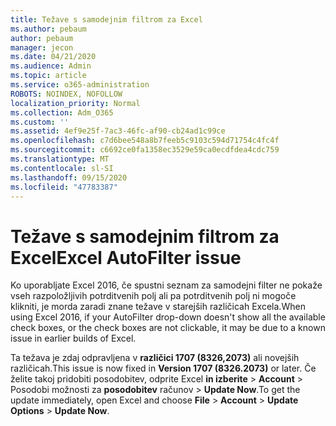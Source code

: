 ```yaml
---
title: Težave s samodejnim filtrom za Excel
ms.author: pebaum
author: pebaum
manager: jecon
ms.date: 04/21/2020
ms.audience: Admin
ms.topic: article
ms.service: o365-administration
ROBOTS: NOINDEX, NOFOLLOW
localization_priority: Normal
ms.collection: Adm_O365
ms.custom: ''
ms.assetid: 4ef9e25f-7ac3-46fc-af90-cb24ad1c99ce
ms.openlocfilehash: c7d6bee548a8b7feeb5c9103c594d71754c4fc4f
ms.sourcegitcommit: c6692ce0fa1358ec3529e59ca0ecdfdea4cdc759
ms.translationtype: MT
ms.contentlocale: sl-SI
ms.lasthandoff: 09/15/2020
ms.locfileid: "47783387"
---
```

# <a name="excel-autofilter-issue"></a><span data-ttu-id="18392-102">Težave s samodejnim filtrom za Excel</span><span class="sxs-lookup"><span data-stu-id="18392-102">Excel AutoFilter issue</span></span>

<span data-ttu-id="18392-103">Ko uporabljate Excel 2016, če spustni seznam za samodejni filter ne pokaže vseh razpoložljivih potrditvenih polj ali pa potrditvenih polj ni mogoče klikniti, je morda zaradi znane težave v starejših različicah Excela.</span><span class="sxs-lookup"><span data-stu-id="18392-103">When using Excel 2016, if your AutoFilter drop-down doesn't show all the available check boxes, or the check boxes are not clickable, it may be due to a known issue in earlier builds of Excel.</span></span> 
  
<span data-ttu-id="18392-104">Ta težava je zdaj odpravljena v **različici 1707 (8326,2073)** ali novejših različicah.</span><span class="sxs-lookup"><span data-stu-id="18392-104">This issue is now fixed in **Version 1707 (8326.2073)** or later.</span></span> <span data-ttu-id="18392-105">Če želite takoj pridobiti posodobitev, odprite Excel **in izberite** \> **Account** \> Posodobi možnosti za **posodobitev** računov \> **Update Now**.</span><span class="sxs-lookup"><span data-stu-id="18392-105">To get the update immediately, open Excel and choose **File** \> **Account** \> **Update Options** \> **Update Now**.</span></span>
  

